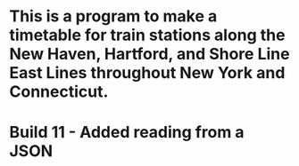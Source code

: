 # This is a program to make a timetable for train stations along the New Haven, Hartford, and Shore Line East Lines throughout New York and Connecticut.

# Build 11 - Added reading from a JSON